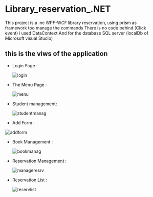 # Library_reservation_.NET
This project is a .ne WPF-WCF library reservation, using prism as framework too manage the commands
There is no code behind (Click event) i used DataContext
And for the database SQL server (localDb of Microsoft visual Studio)
## this is the viws of the application

- Login Page :

  ![login](https://github.com/Chaymae-Khl/Library_reservation_.NET/assets/121450932/750451f3-7c11-40d6-8c5b-de3b1a5fb881)

- The Menu Page :

  ![menu](https://github.com/Chaymae-Khl/Library_reservation_.NET/assets/121450932/64e63256-ccfe-44a3-9397-3e7ba7a517f1)

- Student management:

  ![studentmanag](https://github.com/Chaymae-Khl/Library_reservation_.NET/assets/121450932/5605d72a-2472-47fd-8ff9-e7f07ada9e81)

- Add Form :

 ![addform](https://github.com/Chaymae-Khl/Library_reservation_.NET/assets/121450932/1b29f24a-edf1-488b-af73-e594546d8225)

- Book Management :

  ![bookmanag](https://github.com/Chaymae-Khl/Library_reservation_.NET/assets/121450932/096b1b30-2dcf-4c1f-8b1a-6c5153a7f0e7)

- Reservation Management :

  ![manageresrv](https://github.com/Chaymae-Khl/Library_reservation_.NET/assets/121450932/6191f30d-bd3f-4609-b202-1b47244f6429)

- Reservation List :

  ![reservlist](https://github.com/Chaymae-Khl/Library_reservation_.NET/assets/121450932/9b50da29-579b-4b65-83e5-3e468fe96c3d)
